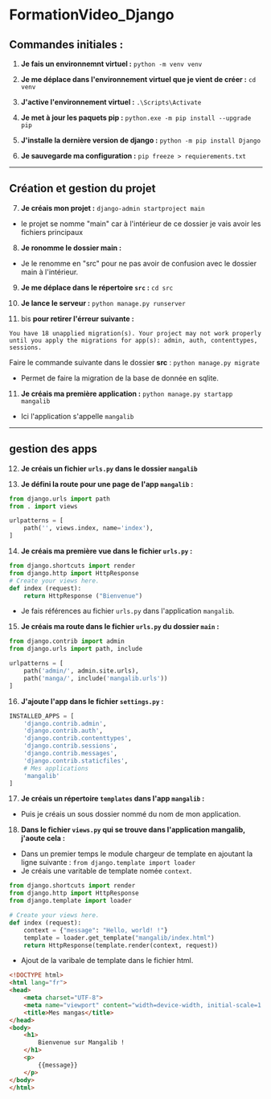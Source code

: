 # FormationVideo_Django
 

 ## Commandes initiales :

1. **Je fais un environnemnt virtuel :**
`python -m venv venv`

2. **Je me déplace dans l'environnement virtuel que je vient de créer :**
`cd venv`


3. **J'active l'environnement virtuel :**
`.\Scripts\Activate`

4. **Je met à jour les paquets pip :**
`python.exe -m pip install --upgrade pip`

5. **J'installe la dernière version de django :**
`python -m pip install Django`


6. **Je sauvegarde ma configuration :**
`pip freeze > requierements.txt`


---


## Création et gestion du projet

7. **Je créais mon projet :**
`django-admin startproject main`
- le projet se nomme "main" car à l'intérieur de ce dossier je vais avoir les fichiers principaux

8. **Je ronomme le dossier main :**
- Je le renomme en "src" pour ne pas avoir de confusion avec le dossier main à l'intérieur.

9. **Je me déplace dans le répertoire `src` :**
`cd src`

10. **Je lance le serveur :**
`python manage.py runserver`

10. bis **pour retirer l'érreur suivante :**
```cli
You have 18 unapplied migration(s). Your project may not work properly until you apply the migrations for app(s): admin, auth, contenttypes, sessions.
```
Faire le commande suivante dans le dossier **src** :
`python manage.py migrate`
- Permet de faire la migration de la base de donnée en sqlite.

11. **Je créais ma première application :**
`python manage.py startapp mangalib`
- Ici l'application s'appelle `mangalib`


---


## gestion des apps

12. **Je créais un fichier `urls.py` dans le dossier `mangalib`**

13. **Je défini la route pour une page de l'app `mangalib` :**
```python
from django.urls import path
from . import views

urlpatterns = [
    path('', views.index, name='index'),
]
```

14. **Je créais ma première vue dans le fichier `urls.py` :**
```python
from django.shortcuts import render
from django.http import HttpResponse
# Create your views here.
def index (request):
    return HttpResponse ("Bienvenue")
```
- Je fais références au fichier `urls.py` dans l'application `mangalib`.


15. **Je créais ma route dans le fichier `urls.py` du dossier `main` :**
```python
from django.contrib import admin
from django.urls import path, include

urlpatterns = [
    path('admin/', admin.site.urls),
    path('manga/', include('mangalib.urls'))
]
```


16. **J'ajoute l'app dans le fichier `settings.py` :**
```python
INSTALLED_APPS = [
    'django.contrib.admin',
    'django.contrib.auth',
    'django.contrib.contenttypes',
    'django.contrib.sessions',
    'django.contrib.messages',
    'django.contrib.staticfiles',
    # Mes applications
    'mangalib'
]
```

17. **Je créais un répertoire `templates` dans l'app `mangalib` :**
- Puis je créais un sous dossier nommé du nom de mon application.

18. **Dans le fichier `views.py` qui se trouve dans l'application mangalib, j'aoute cela :**
- Dans un premier temps le module chargeur de template en ajoutant la ligne suivante : `from django.template import loader`
- Je créais une varitable de template nomée `context`.
```python
from django.shortcuts import render
from django.http import HttpResponse
from django.template import loader

# Create your views here.
def index (request):
    context = {"message": "Hello, world! !"}
    template = loader.get_template("mangalib/index.html")
    return HttpResponse(template.render(context, request))
```
- Ajout de la varibale de template dans le fichier html.
```html
<!DOCTYPE html>
<html lang="fr">
<head>
    <meta charset="UTF-8">
    <meta name="viewport" content="width=device-width, initial-scale=1.0">
    <title>Mes mangas</title>
</head>
<body>
    <h1>
        Bienvenue sur Mangalib !
    </h1>
    <p>
        {{message}}
    </p>
</body>
</html>
```